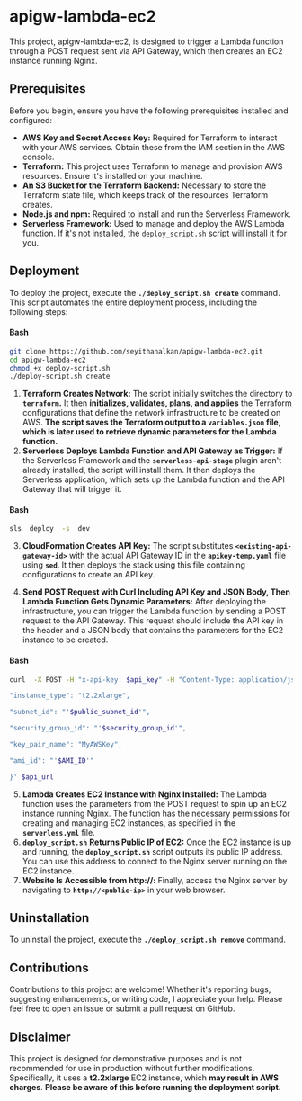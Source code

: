 # apigw-lambda-ec2

This project, apigw-lambda-ec2, is designed to trigger a Lambda function through a POST request sent via API Gateway, which then creates an EC2 instance running Nginx.

## Prerequisites

Before you begin, ensure you have the following prerequisites installed and configured:

- **AWS Key and Secret Access Key:** Required for Terraform to interact with your AWS services. Obtain these from the IAM section in the AWS console.
- **Terraform:** This project uses Terraform to manage and provision AWS resources. Ensure it's installed on your machine.
- **An S3 Bucket for the Terraform Backend:** Necessary to store the Terraform state file, which keeps track of the resources Terraform creates.
- **Node.js and npm:** Required to install and run the Serverless Framework.
- **Serverless Framework:** Used to manage and deploy the AWS Lambda function. If it's not installed, the `deploy_script.sh` script will install it for you.

## Deployment

To deploy the project, execute the **`./deploy_script.sh create`** command. This script automates the entire deployment process, including the following steps:
#### Bash
```bash
git clone https://github.com/seyithanalkan/apigw-lambda-ec2.git
cd apigw-lambda-ec2
chmod +x deploy-script.sh
./deploy-script.sh create
```
1. **Terraform Creates Network:** The script initially switches the directory to **`terraform`.** It then **initializes, validates, plans, and applies** the Terraform configurations that define the network infrastructure to be created on AWS.
**The script saves the Terraform output to a `variables.json` file, which is later used to retrieve dynamic parameters for the Lambda function.**
2. **Serverless Deploys Lambda Function and API Gateway as Trigger:** If the Serverless Framework and the **`serverless-api-stage`** plugin aren't already installed, the script will install them. It then deploys the Serverless application, which sets up the Lambda function and the API Gateway that will trigger it.
#### Bash
```bash
sls  deploy  -s  dev
```
3. **CloudFormation Creates API Key:** The script substitutes **`<existing-api-gateway-id>`**  with the actual API Gateway ID in the  **`apikey-temp.yaml`** file using **`sed`**. It then deploys the stack using this file containing configurations to create an API key.

4. **Send POST Request with Curl Including API Key and JSON Body, Then Lambda Function Gets Dynamic Parameters:** After deploying the infrastructure, you can trigger the Lambda function by sending a POST request to the API Gateway. This request should include the API key in the header and a JSON body that contains the parameters for the EC2 instance to be created.
#### Bash
```bash
curl  -X POST -H "x-api-key: $api_key" -H "Content-Type: application/json" -d '{

"instance_type": "t2.2xlarge",

"subnet_id": "'$public_subnet_id'",

"security_group_id": "'$security_group_id'",

"key_pair_name": "MyAWSKey",

"ami_id": "'$AMI_ID'"

}' $api_url
```
5. **Lambda Creates EC2 Instance with Nginx Installed:** The Lambda function uses the parameters from the POST request to spin up an EC2 instance running Nginx. The function has the necessary permissions for creating and managing EC2 instances, as specified in the **`serverless.yml`** file.
6. **`deploy_script.sh`** **Returns Public IP of EC2:** Once the EC2 instance is up and running, the **`deploy_script.sh`** script outputs its public IP address. You can use this address to connect to the Nginx server running on the EC2 instance.
7. **Website Is Accessible from http://<public-ip>:** Finally, access the Nginx server by navigating to **`http://<public-ip>`** in your web browser.

## Uninstallation

To uninstall the project, execute the **`./deploy_script.sh remove`** command.

## Contributions

Contributions to this project are welcome! Whether it's reporting bugs, suggesting enhancements, or writing code, I appreciate your help. Please feel free to open an issue or submit a pull request on GitHub.

## Disclaimer

This project is designed for demonstrative purposes and is not recommended for use in production without further modifications. Specifically, it uses a **t2.2xlarge** EC2 instance, which **may result in AWS charges**. **Please be aware of this before running the deployment script.**